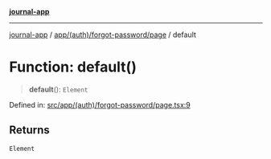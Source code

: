 [**journal-app**](../../../../../README.md)

***

[journal-app](../../../../../modules.md) / [app/(auth)/forgot-password/page](../README.md) / default

# Function: default()

> **default**(): `Element`

Defined in: [src/app/(auth)/forgot-password/page.tsx:9](https://github.com/FullStackExam/shamiri-journaling/blob/2429a79bf524ec1d1bc42e8c42aa2b20457e1d23/src/app/(auth)/forgot-password/page.tsx#L9)

## Returns

`Element`
